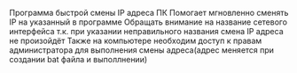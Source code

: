Программа быстрой смены IP адреса ПК
Помогает мгновленно сменять IP на указанный в программе
Обращать внимание на название сетевого интерфейса т.к. при указании неправильного названия смена IP адреса не произойдёт
Также на компьютере необходим доступ к правам администратора для выполнения смены адреса(адрес меняется при создании bat файла и выполлнении)
